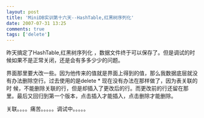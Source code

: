 ```yaml
---
layout: post
title: 'MiniDB实训第十六天--HashTable,红黑树序列化'
date: 2007-07-31 13:25
comments: true
tags: ['delete']
---
```


昨天搞定了HashTable,红黑树序列化 ，数据文件终于可以保存了。但是调试的时候如果不是正常关闭，还是会有多多少少的问题。

界面那里要大改一些。因为他传来的值就是界面上得到的值，那么我数据底层就没有办法删除空行。过去使用的是delete * 现在没有办法在那样做了，因为表关联的时
候，不能删除关联的行，但是却插入了更改后的行。而更改前的行还留在那里。最后又回归到第一个版本，点击插入才能插入，点击删除才能删除。

关联。。。。痛苦。。。。。调试中。。。。。

